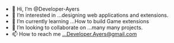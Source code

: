 - 👋 Hi, I’m @Developer-Ayers
- 👀 I’m interested in ...designing web applications and extensions.
- 🌱 I’m currently learning ...How to build Game extensions
- 💞️ I’m looking to collaborate on ...many many projects.
- 📫 How to reach me ...Developer.Ayers@gmail.com

<!---
Developer-Ayers/Developer-Ayers is a ✨ special ✨ repository because its `README.md` (this file) appears on your GitHub profile.
You can click the Preview link to take a look at your changes.
--->
